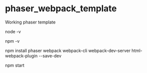 # phaser_webpack_template
Working phaser template


node -v

npm -v

npm install phaser webpack webpack-cli webpack-dev-server html-webpack-plugin --save-dev

npm start